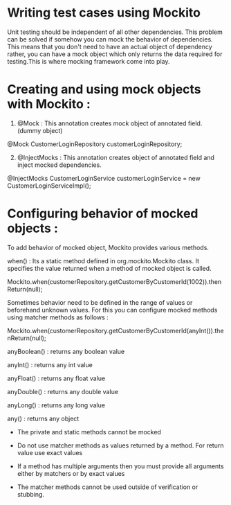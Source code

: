 # Writing test cases using Mockito

Unit testing should be independent of all other dependencies. This problem can be solved if somehow you can mock the behavior of dependencies. This means that you don't need to have an actual object of dependency rather, you can have a mock object which only returns the data required for testing.This is where mocking framework come into play.

# Creating and using mock objects with Mockito : 

1. @Mock : This annotation creates mock object of annotated field. (dummy object)

@Mock
CustomerLoginRepository customerLoginRepository;

2. @InjectMocks : This annotation creates object of annotated field and inject mocked dependencies.

@InjectMocks
CustomerLoginService customerLoginService = new CustomerLoginServiceImpl();

# Configuring behavior of mocked objects :

To add behavior of mocked object, Mockito provides various methods.

when() : Its a static method defined in org.mockito.Mockito class. It specifies the value returned when a method of mocked object is called.
 
Mockito.when(customerRepository.getCustomerByCustomerId(1002)).thenReturn(null);


Sometimes behavior need to be defined in the range of values or beforehand unknown values. For this you can configure mocked methods using matcher methods as follows : 

Mockito.when(customerRepository.getCustomerByCustomerId(anyInt()).thenReturn(null);

anyBoolean() : returns any boolean value

anyInt() : returns any int value

anyFloat() : returns any float value

anyDouble() : returns any double value

anyLong() : returns any long value

any() : returns any object

* The private and static methods cannot be mocked

* Do not use matcher methods as values returned by a method. For return value use exact values

* If a method has multiple arguments then you must provide all arguments either by matchers or by exact values

* The matcher methods cannot be used outside of verification or stubbing.

